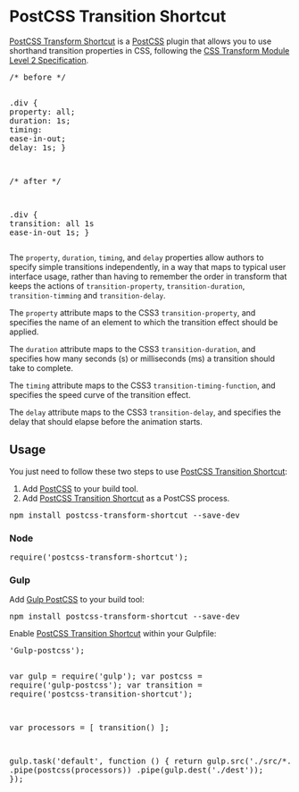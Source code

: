 # PostCSS Transition Shortcut

<p><a href="https://github.com/alexlibby/postcss-transition-shortcut">PostCSS Transform Shortcut</a> is a <a href="https://github.com/postcss/postcss">PostCSS</a> plugin that allows you to use shorthand transition properties in CSS, following the <a href="http://drafts.csswg.org/css-transitions-2/">CSS Transform Module Level 2 Specification</a>.</p>

<div class="highlight highlight-source-css"><pre><span class="pl-c">/* before */</span>

<span class="pl-e">.div</span> {
    <span class="pl-c1"><span class="pl-c1">property</span></span>: all;
    <span class="pl-c1">duration</span>: <span class="pl-c1">1s</span>;
    <span class="pl-c1">timing</span>: <span class="pl-c1">ease-in-out</span>;
    <span class="pl-c1">delay</span>: <span class="pl-c1">1s</span>;
}

<span class="pl-c">/* after */</span>

<span class="pl-e">.div</span> {
    <span class="pl-c1"><span class="pl-c1">transition</span></span>: all 1s ease-in-out 1s</span>;
}
</pre></div>

<p>The <code>property</code>, <code>duration</code>, <code>timing</code>, and <code>delay</code> properties allow authors to specify simple transitions independently, in a way that maps to typical user interface usage, rather than having to remember the order in transform that keeps the actions of <code>transition-property</code>, <code>transition-duration</code>, <code>transition-timming</code> and <code>transition-delay</code>.</p>

<p>The <code>property</code> attribute maps to the CSS3 <code>transition-property</code>, and specifies the name of an element to which the transition effect should be applied.</p>

<p>The <code>duration</code> attribute maps to the CSS3 <code>transition-duration</code>, and specifies how many seconds (s) or milliseconds (ms) a transition should take to complete.</p>

<p>The <code>timing</code> attribute maps to the CSS3 <code>transition-timing-function</code>, and specifies the speed curve of the transition effect.</p>

<p>The <code>delay</code> attribute maps to the CSS3 <code>transition-delay</code>, and specifies the delay that should elapse before the animation starts.</p>

<h2><a id="user-content-usage" class="anchor" href="#usage" aria-hidden="true"><span class="octicon octicon-link"></span></a>Usage</h2>

<p>You just need to follow these two steps to use <a href="https://github.com/alexlibby/postcss-transition-shortcut">PostCSS Transition Shortcut</a>:</p>

<ol>
<li>Add <a href="https://github.com/postcss/postcss">PostCSS</a> to your build tool.</li>
<li>Add <a href="https://github.com/alexlibby/postcss-transition-shortcut">PostCSS Transition Shortcut</a> as a PostCSS process.</li>
</ol>

<div class="highlight highlight-source-shell"><pre>npm install postcss-transform-shortcut --save-dev</pre></div>

<h3><a id="user-content-node" class="anchor" href="#node" aria-hidden="true"><span class="octicon octicon-link"></span></a>Node</h3>

<div class="highlight highlight-source-js"><pre><span class="pl-c1">require</span>(<span class="pl-s"><span class="pl-pds">'</span>postcss-transform-shortcut<span class="pl-pds">'</span></span>);</pre></div>

<h3><a id="user-content-Gulp" class="anchor" href="#Gulp" aria-hidden="true"><span class="octicon octicon-link"></span></a>Gulp</h3>

<p>Add <a href="https://github.com/nDmitry/Gulp-postcss">Gulp PostCSS</a> to your build tool:</p>

<div class="highlight highlight-source-shell"><pre>npm install postcss-transform-shortcut --save-dev</pre></div>

<p>Enable <a href="https://github.com/alexlibby/postcss-transition-shortcut">PostCSS Transition Shortcut</a> within your Gulpfile:</p>

<div class="highlight highlight-source-js"><pre><span class="pl-pds">'</span>Gulp-postcss<span class="pl-pds">'</span></span>);

<span class="pl-smi">var gulp = require('gulp');
var postcss = require('gulp-postcss');
var transition = require('postcss-transition-shortcut');

var processors = [ transition() ];

gulp.task('default', function () {
    return gulp.src('./src/*.css')
        .pipe(postcss(processors))
        .pipe(gulp.dest('./dest'));
});</pre></div>
</article>
